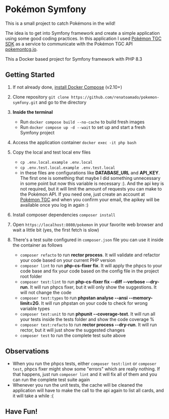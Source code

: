 # Pokémon Symfony

This is a small project to catch Pokémons in the wild!

The idea is to get into Symfony framework and create a simple application using some good coding practices.
In this application I used [Pokémon TGC SDK](https://github.com/PokemonTCG/pokemon-tcg-sdk-php) as a service to communicate with the Pokémon TGC API [pokemontcg.io](http://pokemontcg.io/).

This a Docker based project for Symfony framework with PHP 8.3

## Getting Started 

1. If not already done, [install Docker Compose](https://docs.docker.com/compose/install/) (v2.10+)


2. Clone repository `git clone https://github.com/renatoamado/pokemon-symfony.git` and go to the directory


3. **Inside the terminal** 
   - Run `docker compose build --no-cache` to build fresh images
   - Run `docker compose up -d --wait` to set up and start a fresh Symfony project


4. Access the application container `docker exec -it php bash`


5. Copy the local and test local env files
   - `cp .env.local.example .env.local`
   - `cp .env.test.local.example .env.test.local`
   - in these files are configurations like **DATABASE_URL** and **API_KEY**. The first one is something that maybe I did something unnecessary in some point
   but now this variable is necessary :). And the api key is not required, but it will limit the amount of requests you can make to the Pokémon API. 
   If you need one, just create an account at [Pokémon TGC](https://pokemontcg.io/) and when you confirm your email, the apikey will be available once you log in again :)


6. Install composer dependencies `composer install`


7. Open `https://localhost:8080/pokemon` in your favorite web browser and wait a little bit (yes, the first fetch is slow)


8. There's a test suite configured in `composer.json` file you can use it inside the container as follows
    - `composer refacto` to run **rector process**. It will validate and refactor your code based on your current PHP version
    - `composer lint` to run **php-cs-fixer fix**. It will apply the phpcs to your code base and fix your code based on the config file in the project root folder
    - `composer test:lint` to run **php-cs-fixer fix --diff --verbose --dry-run**. It will run phpcs fixer, but it will only show the suggestions. It will not change the code
    - `composer test:types` to run **phpstan analyse --ansi --memory-limit=2G**. It will run phpstan on your code to check for wrong variable types
    - `composer test:unit` to run **phpunit --coverage-text**. It will run all your tests inside the tests folder and show the code coverage %
    - `composer test:refacto` to run **rector process --dry-run**. It will run rector, but it will just show the suggested changes
    - `composer test` to run the complete test suite above

 
## Observations
   - When you run the phpcs tests, either `composer test:lint` or `composer test`, phpcs fixer might show some "errors" which are really nothing. 
   If that happens, just run `composer lint` and it will fix all of them and you can run the complete test suite again 
   - Whenever you run the unit tests, the cache will be cleaned the application will have to make the call to the api again to list all cards, and it will take a while :( 

## **Have Fun!**